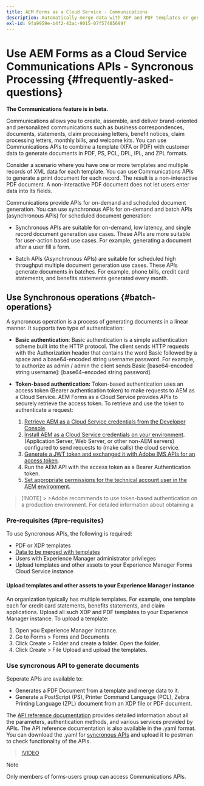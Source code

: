 ```yaml
---
title: AEM Forms as a Cloud Service - Communications
description: Automatically merge data with XDP and PDF templates or generate output in PCL, ZPL, and PostScript formats
exl-id: 9fa9959e-b4f2-43ac-9015-07f57485699f
---
```


# Use AEM Forms as a Cloud Service Communications APIs - Syncronous Processing {#frequently-asked-questions}

**The Communications feature is in beta.**

Communications allows you to create, assemble, and deliver brand-oriented and personalized communications such as business correspondences, documents, statements, claim processing letters, benefit notices, claim processing letters, monthly bills, and welcome kits. You can use Communications APIs to combine a template (XFA or PDF) with customer data to generate documents in PDF, PS, PCL, DPL, IPL, and ZPL formats.

Consider a scenario where you have one or more templates and multiple records of XML data for each template. You can use Communications APIs to generate a print document for each record. <!-- You can also combine the records into a single document. --> The result is a non-interactive PDF document. A non-interactive PDF document does not let users enter data into its fields.


Communications provide APIs for on-demand and scheduled document generation. You can use synchronous APIs for on-demand and batch APIs (asynchronous APIs) for scheduled document generation:

* Synchronous APIs are suitable for on-demand, low latency, and single record document generation use cases. These APIs are more suitable for user-action based use cases. For example, generating a document after a user fill a form.

* Batch APIs (Asynchronous APIs) are suitable for scheduled high throughput multiple document generation use cases. These APIs generate documents in batches. For example, phone bills, credit card statements, and benefits statements generated every month.

## Use Synchronous operations {#batch-operations}

A syncronous operation is a process of generating documents in a linear manner. It supports two type of authentication: 

* **Basic authentication**: Basic authentication is a simple authentication scheme built into the HTTP protocol. The client sends HTTP requests with the Authorization header that contains the word Basic followed by a space and a base64-encoded string username:password. For example, to authorize as admin / admin the client sends Basic [base64-encoded string username]: [base64-encoded string password].

* **Token-based authentication:** Token-based authentication uses an access token (Bearer authentication token) to make requests to AEM as a Cloud Service. AEM Forms as a Cloud Service provides APIs to securely retrieve the access token. To retrieve and use the token to authenticate a request:

    1. [Retrieve AEM as a Cloud Service credentials from the Developer Console](https://experienceleague.adobe.com/docs/experience-manager-learn/getting-started-with-aem-headless/authentication/service-credentials.html).
    1. [Install AEM as a Cloud Service credentials on your environment](https://experienceleague.adobe.com/docs/experience-manager-learn/getting-started-with-aem-headless/authentication/service-credentials.html). (Application Server, Web Server, or other non-AEM servers) configured to send requests to (make calls) the cloud service.
    1. [Generate a JWT token and exchanged it with Adobe IMS APIs for an access token](https://experienceleague.adobe.com/docs/experience-manager-learn/getting-started-with-aem-headless/authentication/service-credentials.html).
    1. Run the AEM API with the access token as a Bearer Authentication token.
    1. [Set appropriate permissions for the technical account user in the AEM environment](https://experienceleague.adobe.com/docs/experience-manager-learn/getting-started-with-aem-headless/authentication/service-credentials.html?lang=en#configure-access-in-aem). 

>   [!NOTE]
    >
    >Adobe recommends to use token-based authentication on a production environment. For detailed information about obtaining a  

### Pre-requisites {#pre-requisites}

To use Syncronous APIs, the following is required: 

* PDF or XDP templates 
* [Data to be merged with templates](#form-data)
* Users with Experience Manager administrator privileges
* Upload templates and other assets to your Experience Manager Forms Cloud Service instance

#### Upload templates and other assets to your Experience Manager instance

An organization typically has multiple templates. For example, one template each for credit card statements, benefits statements, and claim applications. Upload all such XDP and PDF templates to your Experience Manager instance. To upload a template:

1. Open you Experience Manager instance.
1. Go to Forms > Forms and Documents
1. Click Create > Folder and create a folder. Open the folder.
1. Click Create > File Upload and upload the templates.

### Use syncronous API to generate documents

Seperate APIs are available to:

* Generates a PDF Document from a template and merge data to it.
* Generate a PostScript (PS), Printer Command Language (PCL), Zebra Printing Language (ZPL) document from an XDP file or PDF document.

The [API reference documentation](https://www.adobe.io/experience-manager-forms-cloud-service-developer-reference/api/sync/#tag/Communications-Services) provides detailed information about all the parameters, authentication methods, and various services provided by APIs. The API reference documentation is also available in the .yaml format. You can download the .yaml for [syncronous APIs](assets/sync.yaml) and upload it to postman to check functionality of the APIs.

>[!VIDEO](https://video.tv.adobe.com/v/335771)

>[!NOTE]
>
>Only members of forms-users group can access Communications APIs.

